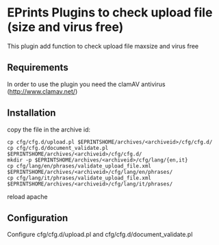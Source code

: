 EPrints Plugins to check upload file (size and virus free)
==========================================================
This plugin add function to check upload file maxsize and virus free

Requirements
------------

In order to use the plugin you need the clamAV antivirus (http://www.clamav.net/)

Installation
------------

copy the file in the archive id:

    cp cfg/cfg.d/upload.pl $EPRINTSHOME/archives/<archiveid>/cfg/cfg.d/
    cp cfg/cfg.d/document_validate.pl $EPRINTSHOME/archives/<archiveid>/cfg/cfg.d/
    mkdir -p $EPRINTSHOME/archives/<archiveid>/cfg/lang/{en,it}
    cp cfg/lang/en/phrases/validate_upload_file.xml $EPRINTSHOME/archives/<archiveid>/cfg/lang/en/phrases/
    cp cfg/lang/it/phrases/validate_upload_file.xml $EPRINTSHOME/archives/<archiveid>/cfg/lang/it/phrases/

reload apache

Configuration
-------------
Configure cfg/cfg.d/upload.pl and cfg/cfg.d/document_validate.pl
